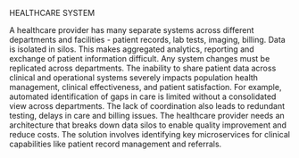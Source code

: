 HEALTHCARE SYSTEM


A healthcare provider has many separate systems across different departments and facilities - patient records, lab tests, imaging, billing. Data is isolated in silos. This makes aggregated analytics, reporting and exchange of patient information difficult. Any system changes must be replicated across departments. The inability to share patient data across clinical and operational systems severely impacts population health management, clinical effectiveness, and patient satisfaction. For example, automated identification of gaps in care is limited without a consolidated view across departments. The lack of coordination also leads to redundant testing, delays in care and billing issues. The healthcare provider needs an architecture that breaks down data silos to enable quality improvement and reduce costs. The solution involves identifying key microservices for clinical capabilities like patient record management and referrals.
